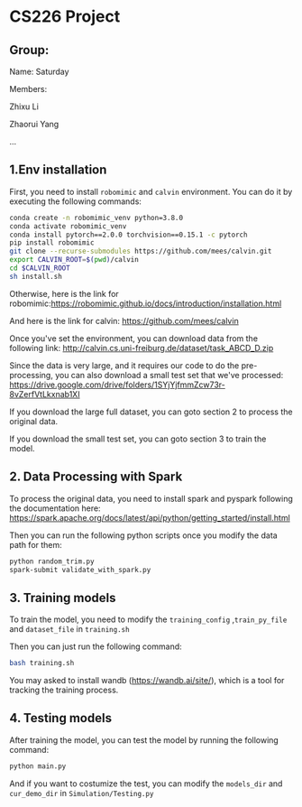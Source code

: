 # CS226 Project
## Group: 
Name: Saturday

Members:

Zhixu Li

Zhaorui Yang


...


## 1.Env installation
First, you need to install `robomimic` and `calvin` environment.
You can do it by executing the following commands:
```bash
conda create -n robomimic_venv python=3.8.0
conda activate robomimic_venv
conda install pytorch==2.0.0 torchvision==0.15.1 -c pytorch
pip install robomimic
git clone --recurse-submodules https://github.com/mees/calvin.git
export CALVIN_ROOT=$(pwd)/calvin
cd $CALVIN_ROOT
sh install.sh
```
Otherwise, here is the link for robomimic:https://robomimic.github.io/docs/introduction/installation.html

And here is the link for calvin: https://github.com/mees/calvin

Once you've set the environment, you can download data from the following link:
http://calvin.cs.uni-freiburg.de/dataset/task_ABCD_D.zip

Since the data is very large, and it requires our code to do the pre-processing, you can also download a small test set that we've processed:
https://drive.google.com/drive/folders/1SYjYjfmmZcw73r-8vZerfVtLkxnab1XI

If you download the large full dataset, you can goto section 2 to process the original data.

If you download the small test set, you can goto section 3 to train the model.

## 2. Data Processing with Spark
To process the original data, you need to install spark and pyspark following the documentation here: https://spark.apache.org/docs/latest/api/python/getting_started/install.html

Then you can run the following python scripts once you modify the data path for them:
```bash
python random_trim.py
spark-submit validate_with_spark.py
```


## 3. Training models
To train the model, you need to modify the `training_config` ,`train_py_file` and `dataset_file` in `training.sh`

Then you can just run the following command:
```bash
bash training.sh
```
You may asked to install wandb (https://wandb.ai/site/), which is a tool for tracking the training process.
## 4. Testing models
After training the model, you can test the model by running the following command:
```bash
python main.py
```
And if you want to costumize the test, you can modify the `models_dir` and  `cur_demo_dir` in `Simulation/Testing.py`